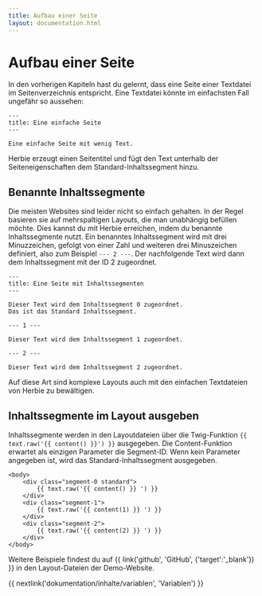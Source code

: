 ```yaml
---
title: Aufbau einer Seite
layout: documentation.html
---
```


# Aufbau einer Seite

In den vorherigen Kapiteln hast du gelernt, dass eine Seite einer Textdatei im
Seitenverzeichnis entspricht. Eine Textdatei könnte im einfachsten Fall ungefähr
so aussehen:

    ---
    title: Eine einfache Seite
    ---

    Eine einfache Seite mit wenig Text.

Herbie erzeugt einen Seitentitel und fügt den Text unterhalb der
Seiteneigenschaften dem Standard-Inhaltssegment hinzu.


## Benannte Inhaltssegmente

Die meisten Websites sind leider nicht so einfach gehalten. In der Regel
basieren sie auf mehrspaltigen Layouts, die man unabhängig befüllen möchte.
Dies kannst du mit Herbie erreichen, indem du benannte Inhaltssegmente nutzt.
Ein benanntes Inhaltssegment wird mit drei Minuzzeichen, gefolgt von einer Zahl
und weiteren drei Minuszeichen definiert, also zum Beispiel `--- 2 ---`. Der
nachfolgende Text wird dann dem Inhaltssegment mit der ID 2 zugeordnet.

    ---
    title: Eine Seite mit Inhaltssegmenten
    ---

    Dieser Text wird dem Inhaltssegment 0 zugeordnet.
    Das ist das Standard Inhaltssegment.

    --- 1 ---

    Dieser Text wird dem Inhaltssegment 1 zugeordnet.

    --- 2 ---

    Dieser Text wird dem Inhaltssegment 2 zugeordnet.


Auf diese Art sind komplexe Layouts auch mit den einfachen Textdateien von
Herbie zu bewältigen.


## Inhaltssegmente im Layout ausgeben

Inhaltssegmente werden in den Layoutdateien über die Twig-Funktion
`{{ text.raw('{{ content() }}') }}` ausgegeben. Die Content-Funktion erwartet
als einzigen Parameter die Segment-ID. Wenn kein Parameter angegeben ist,
wird das Standard-Inhaltssegment ausgegeben.

    <body>
        <div class="segment-0 standard">
            {{ text.raw('{{ content() }} ') }}
        </div>
        <div class="segment-1">
            {{ text.raw('{{ content(1) }} ') }}
        </div>
        <div class="segment-2">
            {{ text.raw('{{ content(2) }} ') }}
        </div>
    </body>

Weitere Beispiele findest du auf {{ link('github', 'GitHub', {'target':'_blank'}) }}
in den Layout-Dateien der Demo-Website.


{{ nextlink('dokumentation/inhalte/variablen', 'Variablen') }}
